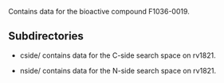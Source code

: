 Contains data for the bioactive compound F1036-0019.

## Subdirectories

- cside/ contains data for the C-side search space on rv1821.

- nside/ contains data for the N-side search space on rv1821.

